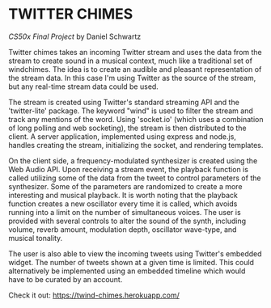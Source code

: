 # TWITTER CHIMES 
*CS50x Final Project*
by Daniel Schwartz

Twitter chimes takes an incoming Twitter stream and uses the data from the stream to create sound in a musical context, much like a traditional set of windchimes.  The idea is to create an audible and pleasant representation of the stream data.  In this case I'm using Twitter as the source of the stream, but any real-time stream data could be used.

The stream is created using Twitter's standard streaming API and the 'twitter-lite' package.  The keyword "wind" is used to filter the stream and track any mentions of the word.  Using 'socket.io' (which uses a combination of long polling and web socketing), the stream is then distributed to the client.  A server application, implemented using express and node.js, handles creating the stream, initializing the socket, and rendering templates.

On the client side, a frequency-modulated synthesizer is created using the Web Audio API.  Upon receiving a stream event, the playback function is called utilizing some of the data from the tweet to control parameters of the synthesizer.  Some of the parameters are randomized to create a more interesting and musical playback.  It is worth noting that the playback function creates a new oscillator every time it is called, which avoids running into a limit on the number of simultaneous voices.  The user is provided with several controls to alter the sound of the synth, including volume, reverb amount, modulation depth, oscillator wave-type, and musical tonality.  

The user is also able to view the incoming tweets using Twitter's embedded widget.  The number of tweets shown at a given time is limited.  This could alternatively be implemented using an embedded timeline which would have to be curated by an account.

Check it out: https://twind-chimes.herokuapp.com/